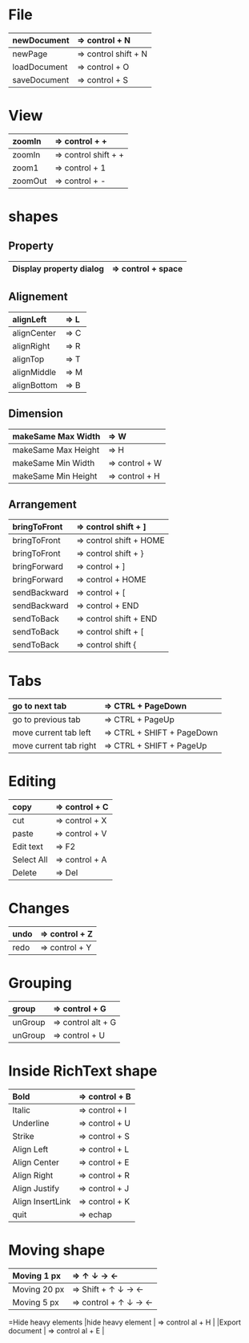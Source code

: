 # File #
| newDocument             | => control + N                 |
|:------------------------|:-------------------------------|
| newPage                 | => control shift + N           |
| loadDocument            | => control + O                 |
| saveDocument            | => control + S                 |


# View #
| zoomIn                  | => control + +                 |
|:------------------------|:-------------------------------|
| zoomIn                  | => control shift + +           |
| zoom1                   | => control + 1                 |
| zoomOut                 | => control + -                 |


# shapes #

## Property ##
|Display property dialog |=> control + space|
|:-----------------------|:-----------------|

## Alignement ##
| alignLeft               | => L                        |
|:------------------------|:----------------------------|
| alignCenter             | => C                        |
| alignRight              | => R                        |
| alignTop                | => T                        |
| alignMiddle             | => M                        |
| alignBottom             | => B                        |

## Dimension ##
| makeSame Max Width           | => W                       |
|:-----------------------------|:---------------------------|
| makeSame Max Height          | => H                       |
| makeSame Min Width           | => control  + W            |
| makeSame Min Height          | => control  + H            |

## Arrangement ##
| bringToFront            | => control shift + ]        |
|:------------------------|:----------------------------|
| bringToFront            | => control shift + HOME     |
| bringToFront            | => control shift + }        |
| bringForward            | => control + ]              |
| bringForward            | => control + HOME           |
| sendBackward            | => control + [              |
| sendBackward            | => control + END            |
| sendToBack              | => control shift + END      |
| sendToBack              | => control shift + [        |
| sendToBack              | => control shift {          |


# Tabs #
|go to next tab          | => CTRL + PageDown                 |
|:-----------------------|:-----------------------------------|
|go to previous tab      | => CTRL + PageUp                   |
|move current tab left   | => CTRL + SHIFT + PageDown         |
|move current tab right  | => CTRL + SHIFT + PageUp           |


# Editing #

|copy                    | => control + C                     |
|:-----------------------|:-----------------------------------|
|cut                     | => control + X                     |
|paste                   | => control + V                     |
|Edit text               | => F2                              |
|Select All              | => control + A                     |
|Delete                  | => Del                             |


# Changes #

|undo                    | => control + Z                     |
|:-----------------------|:-----------------------------------|
|redo                    | => control + Y                     |


# Grouping #

|group                   | => control + G                     |
|:-----------------------|:-----------------------------------|
|unGroup                 | => control alt + G                 |
|unGroup                 | => control + U                     |


# Inside RichText shape #

|Bold                    | => control + B                     |
|:-----------------------|:-----------------------------------|
|Italic                  | => control + I                     |
|Underline               | => control + U                     |
|Strike                  | => control + S                     |
|Align Left              | => control + L                     |
|Align Center            | => control + E                     |
|Align Right             | => control + R                     |
|Align Justify           | => control + J                     |
|Align InsertLink        | => control + K                     |
|quit                    | => echap                           |


# Moving shape #

| Moving  1 px            | =>           ↑ ↓ → ←           |
|:------------------------|:---------------------------------------|
| Moving 20 px            | => Shift   + ↑ ↓ → ←           |
| Moving  5 px            | => control + ↑ ↓ → ←           |
=Hide heavy elements
|hide heavy element       | => control al + H                           |
|Export document          | => control al + E                           |